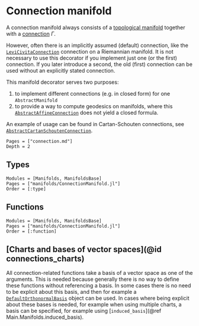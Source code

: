 # Connection manifold

A connection manifold always consists of a [topological manifold](https://en.wikipedia.org/wiki/Topological_manifold) together with a [connection](https://en.wikipedia.org/wiki/Connection_(mathematics)) $\Gamma$.

However, often there is an implicitly assumed (default) connection, like the [`LeviCivitaConnection`](@ref) connection on a Riemannian manifold.
It is not necessary to use this decorator if you implement just one (or the first) connection.
If you later introduce a second, the old (first) connection can be used without an explicitly stated connection.

This manifold decorator serves two purposes:

1. to implement different connections (e.g. in closed form) for one `AbstractManifold`
2. to provide a way to compute geodesics on manifolds, where this [`AbstractAffineConnection`](@ref) does not yield a closed formula.

An example of usage can be found in Cartan-Schouten connections, see [`AbstractCartanSchoutenConnection`](@ref).

```@contents
Pages = ["connection.md"]
Depth = 2
```

## Types

```@autodocs
Modules = [Manifolds, ManifoldsBase]
Pages = ["manifolds/ConnectionManifold.jl"]
Order = [:type]
```

## Functions

```@autodocs
Modules = [Manifolds, ManifoldsBase]
Pages = ["manifolds/ConnectionManifold.jl"]
Order = [:function]
```

## [Charts and bases of vector spaces](@id connections_charts)

All connection-related functions take a basis of a vector space as one of the arguments. This is needed because generally there is no way to define these functions without referencing a basis. In some cases there is no need to be explicit about this basis, and then for example a [`DefaultOrthonormalBasis`](https://juliamanifolds.github.io/ManifoldsBase.jl/stable/bases.html#ManifoldsBase.DefaultOrthonormalBasis) object can be used. In cases where being explicit about these bases is needed, for example when using multiple charts, a basis can be specified, for example using [`induced_basis`](@ref Main.Manifolds.induced_basis).
